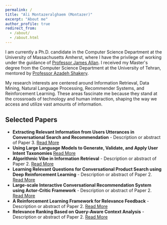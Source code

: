 ```yaml
---
permalink: /
title: "Ali Montazeralghaem (Montazer)"
excerpt: "About me"
author_profile: true
redirect_from: 
  - /about/
  - /about.html
---
```


I am currently a Ph.D. candidate in the Computer Science Department at the University of Massachusetts Amherst, where I have the privilege of working under the guidance of <a href="https://ciir.cs.umass.edu/~allan/">Professor James Allan</a>. I received my Master's degree from the Computer Science Department at the University of Tehran, mentored by <a href="https://ece.ut.ac.ir/en/~shakery/">Professor Azadeh Shakery</a>.



My research interests are centered around Information Retrieval, Data Mining, Natural Language Processing, Recommender Systems, and Reinforcement Learning. These areas fascinate me because they stand at the crossroads of technology and human interaction, shaping the way we access and utilize vast amounts of information.
<!--
Throughout my academic career, I have been driven by a passion to develop innovative solutions and to push the boundaries of knowledge in these fields. I am constantly exploring new challenges and opportunities to apply my expertise, whether it be through collaborative projects, independent research, or engaging with the academic community.
-->

<!-- Selected Papers Section -->
<div id="selected-papers">
    <h2>Selected Papers</h2>
    <ul>
        <li>
            <strong>Extracting Relevant Information from Users Utterances in Conversational Search and Recommendation</strong> - Description or abstract of Paper 3.
            <a href="https://dl.acm.org/doi/pdf/10.1145/3534678.3539471">Read More</a>
        </li>
        <li>
            <strong>Using Large Language Models to Generate, Validate, and Apply User Intent Taxonomies </strong>
            <a href="https://arxiv.org/pdf/2309.13063.pdf">Read More</a>
        </li>
        <li>
            <strong>Algorithmic Vibe in Information Retrieval</strong> - Description or abstract of Paper 2.
            <a href="https://dl.acm.org/doi/pdf/10.1145/3543507.3583384">Read More</a>
        </li>
        <li>
            <strong>Learning Relevant Questions for Conversational Product Search using Deep Reinforcement Learning</strong> - Description or abstract of Paper 2.
            <a href="https://dl.acm.org/doi/pdf/10.1145/3488560.3498526">Read More</a>
        </li>
        <li>
            <strong>Large-scale Interactive Conversational Recommendation System using Actor-Critic Framework</strong> - Description or abstract of Paper 2.
            <a href="https://dl.acm.org/doi/pdf/10.1145/3460231.3474271">Read More</a>
        </li>
        <li>
            <strong>A Reinforcement Learning Framework for Relevance Feedback</strong> - Description or abstract of Paper 2.
            <a href="https://dl.acm.org/doi/pdf/10.1145/3397271.3401099">Read More</a>
        </li>
          <li>
            <strong>Relevance Ranking Based on Query-Aware Context Analysis</strong> - Description or abstract of Paper 2.
            <a href="https://link.springer.com/chapter/10.1007/978-3-030-45439-5_30">Read More</a>
        </li>
        <!-- Add more papers as needed -->
    </ul>
</div>

